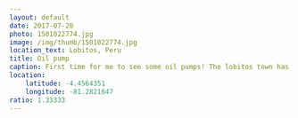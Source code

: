 ```yaml
---
layout: default
date: 2017-07-20
photo: 1501022774.jpg
image: /img/thumb/1501022774.jpg
location_text: Lobitos, Peru
title: Oil pump
caption: First time for me to see some oil pumps! The lobitos town has many, and got plenty more offshore as well.
location:
    latitude: -4.4564351
    longitude: -81.2821647
ratio: 1.33333
---
```


